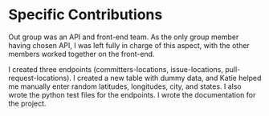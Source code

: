 # Specific Contributions

Out group was an API and front-end team. As the only group member having chosen API, I was left fully in charge of this aspect, with the other members worked together on the front-end.

I created three endpoints (committers-locations, issue-locations, pull-request-locations). I created a new table with dummy data, and Katie helped me manually enter random latitudes, longitudes, city, and states. I also wrote the python test files for the endpoints. I wrote the documentation for the project.

